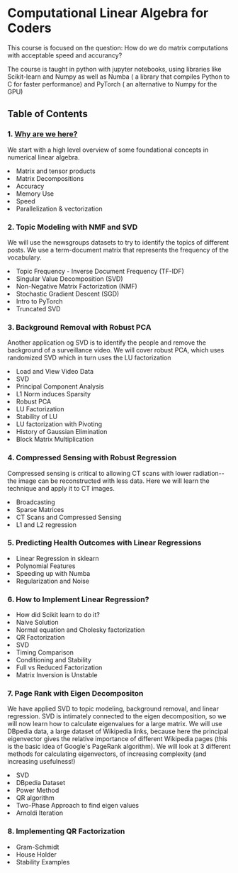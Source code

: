 # Computational Linear Algebra for Coders

This course is focused on the question: How do we do matrix computations with acceptable speed and accurancy?

The course is taught in python with jupyter notebooks, using libraries like Scikit-learn and Numpy as well as Numba ( a library that compiles Python to C for faster performance) and PyTorch ( an alternative to Numpy for the GPU)


## Table of Contents

### 1. [Why are we here?](https://github.com/MonitSharma/Numerical-Linear-Algebra/blob/main/week_1_introduction_to_matrices.ipynb)

We start with a high level overview of some foundational concepts in numerical linear algebra.
<li> Matrix and tensor products
<li> Matrix Decompositions
<li> Accuracy        
<li> Memory Use
<li> Speed 
<li> Parallelization & vectorization

### 2. Topic Modeling with NMF and SVD 

We will use the newsgroups datasets to try to identify the topics of different posts. We use a term-document matrix that represents the frequency of the vocabulary.
<li> Topic Frequency - Inverse Document Frequency (TF-IDF)
<li> Singular Value Decomposition (SVD)
<li> Non-Negative Matrix Factorization (NMF)
<li> Stochastic Gradient Descent (SGD)
<li> Intro to PyTorch
<li> Truncated SVD

### 3. Background Removal with Robust PCA

Another application og SVD is to identify the people and remove the background of a surveillance video. We will cover robust PCA, which uses randomized SVD which in turn uses the LU factorization

<li> Load and View Video Data  
<li> SVD 
<li> Principal Component Analysis
<li> L1 Norm induces Sparsity
<li> Robust PCA
<li> LU Factorization
<li> Stability of LU
<li> LU factorization with Pivoting
<li> History of Gaussian Elimination
<li> Block Matrix Multiplication 


### 4. Compressed Sensing with Robust Regression

Compressed sensing is critical to allowing CT scans with lower radiation-- the image can be reconstructed with less data. Here we will learn the technique and apply it to CT images.

<li> Broadcasting
<li> Sparse Matrices
<li> CT Scans and Compressed Sensing
<li> L1 and L2 regression


### 5. Predicting Health Outcomes with Linear Regressions

<li> Linear Regression in sklearn
<li> Polynomial Features
<li> Speeding up with Numba
<li> Regularization and Noise


### 6. How to Implement Linear Regression?

<li> How did Scikit learn to do it?
<li> Naive Solution
<li> Normal equation and Cholesky factorization
<li> QR Factorization
<li> SVD
<li> Timing Comparison
<li> Conditioning and Stability
<li> Full vs Reduced Factorization
<li> Matrix Inversion is Unstable



### 7. Page Rank with Eigen Decompositon

We have applied SVD to topic modeling, background removal, and linear regression. SVD is intimately connected to the eigen decomposition, so we will now learn how to calculate eigenvalues for a large matrix. We will use DBpedia data, a large dataset of Wikipedia links, because here the principal eigenvector gives the relative importance of different Wikipedia pages (this is the basic idea of Google's PageRank algorithm). We will look at 3 different methods for calculating eigenvectors, of increasing complexity (and increasing usefulness!)

<li> SVD
<li> DBpedia Dataset
<li> Power Method
<li> QR algorithm
<li> Two-Phase Approach to find eigen values
<li> Arnoldi Iteration



### 8. Implementing QR Factorization

<li> Gram-Schmidt
<li> House Holder
<li> Stability Examples



    
